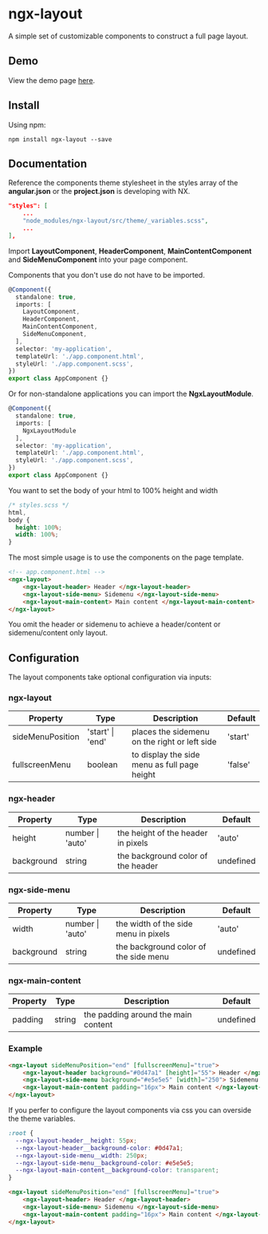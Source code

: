 # ngx-layout

A simple set of customizable components to construct a full page layout.

## Demo

View the demo page [here](https://ngx-layout.web.app/).

## Install

Using npm:

```
npm install ngx-layout --save
```

## Documentation

Reference the components theme stylesheet in the styles array of the <b>angular.json</b> or the <b>project.json</b> is developing with NX.

```json
"styles": [
    ...
    "node_modules/ngx-layout/src/theme/_variables.scss",
    ...
],
```

Import <b>LayoutComponent</b>, <b>HeaderComponent</b>, <b>MainContentComponent</b> and <b>SideMenuComponent</b> into your page component.

Components that you don't use do not have to be imported.

```typescript
@Component({
  standalone: true,
  imports: [
    LayoutComponent,
    HeaderComponent,
    MainContentComponent,
    SideMenuComponent,
  ],
  selector: 'my-application',
  templateUrl: './app.component.html',
  styleUrl: './app.component.scss',
})
export class AppComponent {}
```

Or for non-standalone applications you can import the <b>NgxLayoutModule</b>.

```typescript
@Component({
  standalone: true,
  imports: [
    NgxLayoutModule
  ],
  selector: 'my-application',
  templateUrl: './app.component.html',
  styleUrl: './app.component.scss',
})
export class AppComponent {}
```

You want to set the body of your html to 100% height and width
```css
/* styles.scss */
html,
body {
  height: 100%;
  width: 100%;
}
```

The most simple usage is to use the components on the page template.

```html
<!-- app.component.html -->
<ngx-layout>
    <ngx-layout-header> Header </ngx-layout-header>
    <ngx-layout-side-menu> Sidemenu </ngx-layout-side-menu>
    <ngx-layout-main-content> Main content </ngx-layout-main-content>
</ngx-layout>
```

You omit the header or sidemenu to achieve a header/content or sidemenu/content only layout.

## Configuration

The layout components take optional configuration via inputs:

### ngx-layout

| Property         | Type             | Description                                   | Default |
| ---------------- | ---------------- | --------------------------------------------- | ------- |
| sideMenuPosition | 'start' \| 'end' | places the sidemenu on the right or left side | 'start' |
| fullscreenMenu   | boolean          | to display the side menu as full page height  | 'false' |

### ngx-header

| Property   | Type             | Description                        | Default   |
| ---------- | ---------------- | ---------------------------------- | --------- |
| height     | number \| 'auto' | the height of the header in pixels | 'auto'    |
| background | string           | the background color of the header | undefined |

### ngx-side-menu

| Property   | Type             | Description                           | Default   |
| ---------- | ---------------- | ------------------------------------- | --------- |
| width      | number \| 'auto' | the width of the side menu in pixels  | 'auto'    |
| background | string           | the background color of the side menu | undefined |

### ngx-main-content

| Property | Type   | Description                         | Default   |
| -------- | ------ | ----------------------------------- | --------- |
| padding  | string | the padding around the main content | undefined |



### Example

```html
<ngx-layout sideMenuPosition="end" [fullscreenMenu]="true">
    <ngx-layout-header background="#0d47a1" [height]="55"> Header </ngx-layout-header>
    <ngx-layout-side-menu background="#e5e5e5" [width]="250"> Sidemenu </ngx-layout-side-menu>
    <ngx-layout-main-content padding="16px"> Main content </ngx-layout-main-content>
</ngx-layout>
```

If you perfer to configure the layout components via css you can overside the theme variables.

```css
:root {
  --ngx-layout-header__height: 55px;
  --ngx-layout-header__background-color: #0d47a1;
  --ngx-layout-side-menu__width: 250px;
  --ngx-layout-side-menu__background-color: #e5e5e5;
  --ngx-layout-main-content__background-color: transparent;
}
```

```html
<ngx-layout sideMenuPosition="end" [fullscreenMenu]="true">
    <ngx-layout-header> Header </ngx-layout-header>
    <ngx-layout-side-menu> Sidemenu </ngx-layout-side-menu>
    <ngx-layout-main-content padding="16px"> Main content </ngx-layout-main-content>
</ngx-layout>
```

